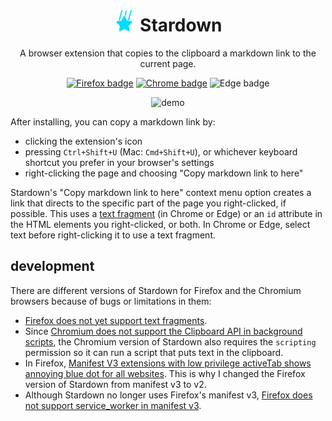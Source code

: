 <h1 align="center"><img width="35" alt="Stardown's icon" src="firefox/images/icon.svg"> Stardown</h1>

<p align="center">A browser extension that copies to the clipboard a markdown link to the current page.</p>

<p align="center">
    <a href="https://addons.mozilla.org/en-US/firefox/addon/stardown/"><img alt="Firefox badge" src="https://img.shields.io/badge/Firefox-black.svg?logo=firefoxbrowser&style=for-the-badge"></a>
    <a href="https://chrome.google.com/webstore/detail/clicknohlhfdlfjfkaeongkbdgbmkbhb"><img alt="Chrome badge" src="https://img.shields.io/badge/Chrome-black.svg?logo=googlechrome&style=for-the-badge&logoColor=238d41"></a>
    <a><img alt="Edge badge" src="https://img.shields.io/badge/Edge%20(coming%20soon)-black.svg?logo=microsoftedge&style=for-the-badge&logoColor=33b9ab"></a>
    <!-- <a><img alt="Safari badge" src="https://img.shields.io/badge/Safari-black.svg?logo=safari&style=for-the-badge&logoColor=188ff3"></a> -->
</p>

<p align="center"><img alt="demo" src="https://media.giphy.com/media/v1.Y2lkPTc5MGI3NjExcnB5d2kwOXh6cDFnMnpudzFiem00Y3NsZjVxbXZhMWgwcWpvcG5yaSZlcD12MV9pbnRlcm5hbF9naWZfYnlfaWQmY3Q9Zw/37MMWMqQyKSeKvDfk1/giphy.gif"></p>

After installing, you can copy a markdown link by:

* clicking the extension's icon
* pressing `Ctrl+Shift+U` (Mac: `Cmd+Shift+U`), or whichever keyboard shortcut you prefer in your browser's settings
* right-clicking the page and choosing "Copy markdown link to here"

Stardown's "Copy markdown link to here" context menu option creates a link that directs to the specific part of the page you right-clicked, if possible. This uses a [text fragment](https://web.dev/articles/text-fragments) (in Chrome or Edge) or an `id` attribute in the HTML elements you right-clicked, or both. In Chrome or Edge, select text before right-clicking it to use a text fragment.

## development

There are different versions of Stardown for Firefox and the Chromium browsers because of bugs or limitations in them:

* [Firefox does not yet support text fragments](https://bugzilla.mozilla.org/show_bug.cgi?id=1753933).
* Since [Chromium does not support the Clipboard API in background scripts](https://stackoverflow.com/questions/61862872/how-to-copy-web-notification-content-to-clipboard/61977696#61977696), the Chromium version of Stardown also requires the `scripting` permission so it can run a script that puts text in the clipboard.
* In Firefox, [Manifest V3 extensions with low privilege activeTab shows annoying blue dot for all websites](https://bugzilla.mozilla.org/show_bug.cgi?id=1851083). This is why I changed the Firefox version of Stardown from manifest v3 to v2.
* Although Stardown no longer uses Firefox's manifest v3, [Firefox does not support service_worker in manifest v3](https://stackoverflow.com/questions/75043889/manifest-v3-background-scripts-service-worker-on-firefox).
